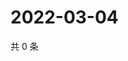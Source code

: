 # 2022-03-04

共 0 条

<!-- BEGIN WEIBO -->
<!-- 最后更新时间 Fri Mar 04 2022 04:12:41 GMT+0800 (China Standard Time) -->

<!-- END WEIBO -->
